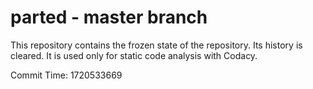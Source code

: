 # parted - master branch

This repository contains the frozen state of the repository.
Its history is cleared. It is used only for static code
analysis with Codacy.

Commit Time: 1720533669